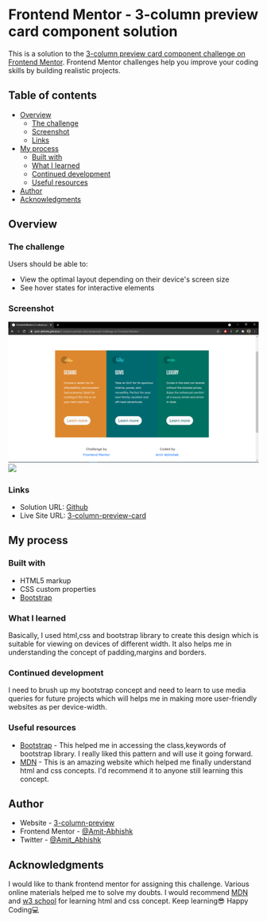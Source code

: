 # Frontend Mentor - 3-column preview card component solution

This is a solution to the [3-column preview card component challenge on Frontend Mentor](https://www.frontendmentor.io/challenges/3column-preview-card-component-pH92eAR2-). Frontend Mentor challenges help you improve your coding skills by building realistic projects. 

## Table of contents

- [Overview](#overview)
  - [The challenge](#the-challenge)
  - [Screenshot](#screenshot)
  - [Links](#links)
- [My process](#my-process)
  - [Built with](#built-with)
  - [What I learned](#what-i-learned)
  - [Continued development](#continued-development)
  - [Useful resources](#useful-resources)
- [Author](#author)
- [Acknowledgments](#acknowledgments)

## Overview

### The challenge

Users should be able to:

- View the optimal layout depending on their device's screen size
- See hover states for interactive elements

### Screenshot

![](images/desktop-preview.png)
![](images/mobile-preview.jpeg)
### Links

- Solution URL: [Github](https://github.com/Amit-Abhishk/3-column-preview-card-component-challenge)
- Live Site URL: [3-column-preview-card](https://amit-abhishk.github.io/3-column-preview-card-component-challenge/)

## My process

### Built with

- HTML5 markup
- CSS custom properties
- [Bootstrap](https://getbootstrap.com/docs/4.6/getting-started/introduction/)

### What I learned

Basically, I used html,css and bootstrap library to create this design which is suitable for viewing on devices of different width. It also helps me in understanding the concept of padding,margins and borders.

### Continued development

I need to brush up my bootstrap concept and need to learn to use media queries for future projects which will helps me in making more user-friendly websites as per device-width.

### Useful resources

- [Bootstrap](https://getbootstrap.com) - This helped me in accessing the class,keywords of bootstrap library. I really liked this pattern and will use it going forward.
- [MDN](https://developer.mozilla.org/en-US/) - This is an amazing website which helped me finally understand html and css concepts. I'd recommend it to anyone still learning this concept.

## Author

- Website - [3-column-preview](https://amit-abhishk.github.io/3-column-preview-card-component-challenge/)
- Frontend Mentor - [@Amit-Abhishk](https://www.frontendmentor.io/profile/Amit-Abhishk)
- Twitter - [@Amit_Abhishk](https://twitter.com/Amit_Abhishk)

## Acknowledgments

I would like to thank frontend mentor for assigning this challenge.
Various online materials helped me to solve my doubts.
I would recommend [MDN](https://developer.mozilla.org/en-US/) and [w3 school](https://www.w3schools.com/) for learning html and css concept.
Keep learning😎
Happy Coding💻
